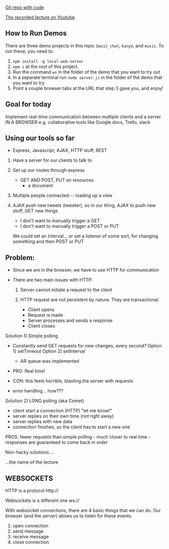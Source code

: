 [Git repo with code](https://github.com/NimaBoscarino/websockets-notes)

[The recorded lecture on Youtube](https://www.youtube.com/watch?v=s2x77_oaDhY)

## How to Run Demos

There are three demo projects in this repo: `basic_chat`, `kanye`, and `music`. To run these, you need to:

1. `npm install -g local-web-server`
2. `npm i` at the root of this project.
3. Run the command `ws` in the folder of the demo that you want to try out
4. In a separate terminal run `node server.js` in the folder of the demo that you want to try
5. Point a couple browser tabs at the URL that step 3 gave you, and enjoy!

## Goal for today

Implement real-time communication between multiple clients and a server IN A BROWSER
e.g. collaborative tools like Google docs, Trello, slack

## Using our tools so far

- Express, Javascript, AJAX, HTTP stuff, REST

1. Have a server for our clients to talk to
2. Set up our routes through express
    - GET AND POST, PUT on resources
        - a document
3. Multiple people connected -- loading up a view
4. AJAX push new tweets (tweeter), so in our thing, AJAX to push new stuff, GET new things
    - I don't want to manually trigger a GET
    - I don't want to manually trigger a POST or PUT

    We could set an Interval... or set a listener of some sort, for changing something and then POST or PUT

## Problem:

- Since we are in the browser, we have to use HTTP for communication
- There are two main issues with HTTP:

    1) Server cannot initiate a request to the client
    2) HTTP request are not persistent by nature. They are transactional.
    
        - Client opens
        - Request is made
        - Server processes and sends a response
        - Client closes


Solution 1) Simple polling

- Constantly send GET requests for new changes, every second?
    Option 1) setTimeout
    Option 2) setInterval

    - AR queue was implemented

- PRO: Real time!
- CON: this feels horrible, blasting the server with requests
- error handling... how???

Solution 2) LONG polling (aka Comet)

- client start a connection (HTTP) "let me know!"
- server replies on their own time (not right away)
- server replies with new data
- connection finishes, so the client has to start a new one

PROS: fewer requests than simple polling
    - much closer to real time
    - responses are guaranteed to come back in order

Non-hacky solutions....

...the name of the lecture

## WEBSOCKETS

HTTP is a protocol
http://

Websockets is a different one
ws://

With websocket connections, there are 4 basic things that we can do. Our browser (and the server) allows us to listen for these events.

1) open connection
2) send message
3) receive message
4) close connection



